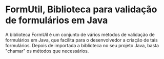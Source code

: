 # FormUtil, Biblioteca para validação de formulários em Java

A biblioteca FormUil é um conjunto de vários métodos de validação de formulários em Java, que facilita para o desenvolvedor a criação de tais formulários. 
Depois de importada a biblioteca no seu projeto Java, basta "chamar" os métodos que necessários.


